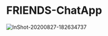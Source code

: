 # FRIENDS-ChatApp
![InShot-20200827-182634737](https://user-images.githubusercontent.com/68553839/91714507-8c0ec500-eba9-11ea-9d73-c8adf5dde1d6.gif)

